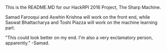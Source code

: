 This is the README.MD for our HackRPI 2016 Project, The Sharp Machine.

Samad Farooqui and Aswhin Krishna will work on the front end, 
while Saswat Bhattacharya and Toshi Piazza will work on the machine learning part. 

"This could look better on my end. I'm also a very exclamatory person, apparently." 
-Samad. 